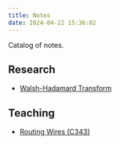 ```yaml
---
title: Notes
date: 2024-04-22 15:36:02
---
```


Catalog of notes.


## Research

- [Walsh-Hadamard Transform]()

## Teaching

- [Routing Wires (C343)](./routing-wires-c343)

